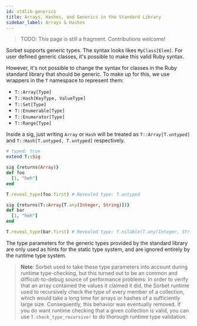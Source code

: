 ```yaml
---
id: stdlib-generics
title: Arrays, Hashes, and Generics in the Standard Library
sidebar_label: Arrays & Hashes
---
```


> TODO: This page is still a fragment. Contributions welcome!

Sorbet supports generic types. The syntax looks likes `MyClass[Elem]`. For user
defined generic classes, it's possible to make this valid Ruby syntax.

However, it's not possible to change the syntax for classes in the Ruby standard
library that should be generic. To make up for this, we use wrappers in the `T`
namespace to represent them:

- `T::Array[Type]`
- `T::Hash[KeyType, ValueType]`
- `T::Set[Type]`
- `T::Enumerable[Type]`
- `T::Enumerator[Type]`
- `T::Range[Type]`

Inside a sig, just writing `Array` or `Hash` will be treated as
`T::Array[T.untyped]` and `T::Hash[T.untyped, T.untyped]` respectively.

```ruby
# typed: true
extend T::Sig

sig {returns(Array)}
def foo
  [1, "heh"]
end

T.reveal_type(foo.first) # Revealed type: T.untyped

sig {returns(T::Array[T.any(Integer, String)])}
def bar
  [1, "heh"]
end

T.reveal_type(bar.first) # Revealed type: T.nilable(T.any(Integer, String))
```

The type parameters for the generic types provided by the standard library are
only used as hints for the static type system, and are ignored entirely by the
runtime type system.

> **Note**: Sorbet used to take these type parameters into account during
> runtime type-checking, but this turned out to be an common and
> difficult-to-debug source of performance problems: In order to verify that an
> array contained the values it claimed it did, the Sorbet runtime used to
> recursively check the type of every member of a collection, which would take a
> long time for arrays or hashes of a sufficiently large size. Consequently,
> this behavior was eventually removed. If you do want runtime checking that a
> given collection is valid, you can use `T.check_type_recursive!` to do
> thorough runtime type validation.
